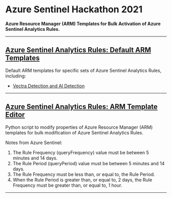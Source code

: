 # Azure Sentinel Hackathon 2021
**Azure Resource Manager (ARM) Templates for Bulk Activation of Azure Sentinel Analytics Rules.**
___
## [Azure Sentinel Analytics Rules: Default ARM Templates](https://github.com/MSSAPSCA1/Azure_Sentinel/tree/main/Default_AZ_Sentinel_Rule_Templates)

Default ARM templates for specific sets of Azure Sentinel Analytics Rules, including:

*  [Vectra Detection and AI Detection](https://github.com/MSSAPSCA1/Azure_Sentinel/blob/main/Default_AZ_Sentinel_Rule_Templates/Vectra_Detect_AZ_Sentinel_Analytics_Rules.json)
___
## [Azure Sentinel Analytics Rules: ARM Template Editor](https://github.com/MSSAPSCA1/Azure_Sentinel/blob/main/AZ_Sentinel_Analytics_Rules_Editor.py)

Python script to modify properties of Azure Resource Manager (ARM) templates for bulk modification of Azure Sentinel Analytics Rules.

Notes from Azure Sentinel:
1.  The Rule Frequency (queryFrequency) value must be between 5 minutes and 14 days.
2.  The Rule Period (queryPeriod) value must be between 5 minutes and 14 days.
3.  The Rule Frequency must be less than, or equal to, the Rule Period.
4.  When the Rule Period is greater than, or equal to, 2 days, the Rule Frequency must be greater than, or equal to, 1 hour.
___
